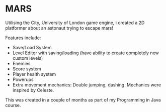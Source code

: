 # MARS
Utilising the City, University of London game engine, i created a 2D platformer about an astonaut trying to escape mars!

Features include:
- Save/Load System
- Level Editor with saving/loading (have ability to create completely new custom levels)
- Enemies
- Score system
- Player health system
- Powerups
- Extra movement mechanics: Double jumping, dashing. Mechanics were inspired by Celeste.

This was created in a couple of months as part of my Programming in Java course.
